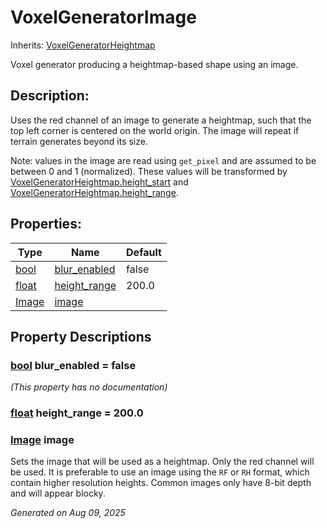 # VoxelGeneratorImage

Inherits: [VoxelGeneratorHeightmap](VoxelGeneratorHeightmap.md)

Voxel generator producing a heightmap-based shape using an image.

## Description: 

Uses the red channel of an image to generate a heightmap, such that the top left corner is centered on the world origin. The image will repeat if terrain generates beyond its size.

Note: values in the image are read using `get_pixel` and are assumed to be between 0 and 1 (normalized). These values will be transformed by [VoxelGeneratorHeightmap.height_start](VoxelGeneratorHeightmap.md#i_height_start) and [VoxelGeneratorHeightmap.height_range](VoxelGeneratorHeightmap.md#i_height_range).

## Properties: 


Type                                                                      | Name                             | Default 
------------------------------------------------------------------------- | -------------------------------- | --------
[bool](https://docs.godotengine.org/en/stable/classes/class_bool.html)    | [blur_enabled](#i_blur_enabled)  | false   
[float](https://docs.godotengine.org/en/stable/classes/class_float.html)  | [height_range](#i_height_range)  | 200.0   
[Image](https://docs.godotengine.org/en/stable/classes/class_image.html)  | [image](#i_image)                |         
<p></p>

## Property Descriptions

### [bool](https://docs.godotengine.org/en/stable/classes/class_bool.html)<span id="i_blur_enabled"></span> **blur_enabled** = false

*(This property has no documentation)*

### [float](https://docs.godotengine.org/en/stable/classes/class_float.html)<span id="i_height_range"></span> **height_range** = 200.0


### [Image](https://docs.godotengine.org/en/stable/classes/class_image.html)<span id="i_image"></span> **image**

Sets the image that will be used as a heightmap. Only the red channel will be used. It is preferable to use an image using the `RF` or `RH` format, which contain higher resolution heights. Common images only have 8-bit depth and will appear blocky.

_Generated on Aug 09, 2025_
